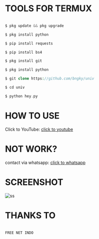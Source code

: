 # TOOLS FOR TERMUX

```php

$ pkg update && pkg upgrade

$ pkg install python

$ pip install requests

$ pip install bs4

$ pkg install git

$ pkg install python

$ git clone https://github.com/bngky/univ

$ cd univ

$ python hey.py

```

# HOW TO USE

Click to YouTube: <a href="https://youtube.com/channel/UCwWSZfAZcKGDormoZ5Y0Yhg/" target="_blank">click to youtube</a>

# NOT WORK?

contact via whatsapp: <a href="https://wa.me/6282249945247/" target="_blank">click to whatsapp</a>

# SCREENSHOT

![ss](https://github.com/bngky/univ/blob/main/Screenshot_2021_0531_083106.jpg)

# THANKS TO

```

FREE NET INDO

```
